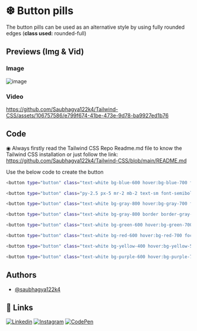 # ❆ Button pills 
The button pills can be used as an alternative style by using fully rounded edges (**class used:** rounded-full)

## Previews (Img & Vid)
### Image
![image](https://github.com/Saubhagya122k4/Tailwind-CSS/assets/106757586/5f608903-4e28-40b6-a013-6a5dce92241b)

### Video
https://github.com/Saubhagya122k4/Tailwind-CSS/assets/106757586/e799f674-41be-473e-9d78-ba9927ed1b76

## Code

◉ Always firstly read the Tailwind CSS Repo Readme.md file to know the Tailwind CSS installation or just follow the link: https://github.com/Saubhagya122k4/Tailwind-CSS/blob/main/README.md

Use the below code to create the button

```bash
<button type="button" class="text-white bg-blue-600 hover:bg-blue-700 focus:outline-none focus:ring-4 focus:ring-blue-800 font-semibold rounded-full text-sm px-5 py-2.5 text-center mr-2 mb-2">Default</button>
```

```bash
<button type="button" class="py-2.5 px-5 mr-2 mb-2 text-sm font-semibold text-gray-400 focus:outline-none bg-gray-800 rounded-full border border-gray-600 hover:bg-gray-700 hover:text-white focus:z-10 focus:ring-4 focus:ring-gray-700">Alternative</button>
```

```bash
<button type="button" class="text-white bg-gray-800 hover:bg-gray-700 focus:outline-none focus:ring-4 focus:ring-gray-700 border-gray-700 font-semibold rounded-full text-sm px-5 py-2.5 mr-2 mb-2">Dark</button>
```

```bash
<button type="button" class="text-white bg-gray-800 border border-gray-600 focus:outline-none hover:bg-gray-700 hover:border-gray-600 focus:ring-4 focus:ring-gray-700 font-semibold rounded-full text-sm px-5 py-2.5 mr-2 mb-2">Light</button>
```

```bash
<button type="button" class="text-white bg-green-600 hover:bg-green-700 focus:outline-none focus:ring-4 focus:ring-green-800 font-semibold rounded-full text-sm px-5 py-2.5 text-center mr-2 mb-2">Green</button>
```

```bash
<button type="button" class="text-white bg-red-600 hover:bg-red-700 focus:outline-none focus:ring-4 focus:ring-red-900 font-semibold rounded-full text-sm px-5 py-2.5 text-center mr-2 mb-2">Red</button>
```

```bash
<button type="button" class="text-white bg-yellow-400 hover:bg-yellow-500 focus:outline-none focus:ring-4 focus:ring-yellow-900 font-semibold rounded-full text-sm px-5 py-2.5 text-center mr-2 mb-2">Yellow</button>
```

```bash
<button type="button" class="text-white bg-purple-600 hover:bg-purple-700 focus:outline-none focus:ring-4 focus:ring-purple-900 font-semibold rounded-full text-sm px-5 py-2.5 text-center mb-2">Purple</button>
```

## Authors
- [@saubhagya122k4](https://github.com/Saubhagya122k4)

## 🔗 Links
[![Linkedin](https://img.shields.io/badge/linkedin-0A66C2?style=for-the-badge&logo=linkedin&logoColor=white)](https://www.linkedin.com/in/saubhagya-vishwakarma-48734a243/)
[![Instagram](https://img.shields.io/badge/Instagram-0A66C2?style=for-the-badge&logo=instagram&logoColor=white)](https://www.instagram.com/saubhagya122004/?theme=dark)
[![CodePen](https://img.shields.io/badge/CodePen-0A66C2?style=for-the-badge&logo=codepen&logoColor=white)](https://codepen.io/Code-Tech)

